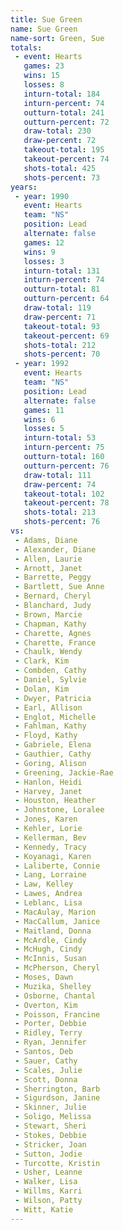```yaml
---
title: Sue Green
name: Sue Green
name-sort: Green, Sue
totals:
 - event: Hearts
   games: 23
   wins: 15
   losses: 8
   inturn-total: 184
   inturn-percent: 74
   outturn-total: 241
   outturn-percent: 72
   draw-total: 230
   draw-percent: 72
   takeout-total: 195
   takeout-percent: 74
   shots-total: 425
   shots-percent: 73
years:
 - year: 1990
   event: Hearts
   team: "NS"
   position: Lead
   alternate: false
   games: 12
   wins: 9
   losses: 3
   inturn-total: 131
   inturn-percent: 74
   outturn-total: 81
   outturn-percent: 64
   draw-total: 119
   draw-percent: 71
   takeout-total: 93
   takeout-percent: 69
   shots-total: 212
   shots-percent: 70
 - year: 1992
   event: Hearts
   team: "NS"
   position: Lead
   alternate: false
   games: 11
   wins: 6
   losses: 5
   inturn-total: 53
   inturn-percent: 75
   outturn-total: 160
   outturn-percent: 76
   draw-total: 111
   draw-percent: 74
   takeout-total: 102
   takeout-percent: 78
   shots-total: 213
   shots-percent: 76
vs:
 - Adams, Diane
 - Alexander, Diane
 - Allen, Laurie
 - Arnott, Janet
 - Barrette, Peggy
 - Bartlett, Sue Anne
 - Bernard, Cheryl
 - Blanchard, Judy
 - Brown, Marcie
 - Chapman, Kathy
 - Charette, Agnes
 - Charette, France
 - Chaulk, Wendy
 - Clark, Kim
 - Combden, Cathy
 - Daniel, Sylvie
 - Dolan, Kim
 - Dwyer, Patricia
 - Earl, Allison
 - Englot, Michelle
 - Fahlman, Kathy
 - Floyd, Kathy
 - Gabriele, Elena
 - Gauthier, Cathy
 - Goring, Alison
 - Greening, Jackie-Rae
 - Hanlon, Heidi
 - Harvey, Janet
 - Houston, Heather
 - Johnstone, Loralee
 - Jones, Karen
 - Kehler, Lorie
 - Kellerman, Bev
 - Kennedy, Tracy
 - Koyanagi, Karen
 - Laliberte, Connie
 - Lang, Lorraine
 - Law, Kelley
 - Lawes, Andrea
 - Leblanc, Lisa
 - MacAulay, Marion
 - MacCallum, Janice
 - Maitland, Donna
 - McArdle, Cindy
 - McHugh, Cindy
 - McInnis, Susan
 - McPherson, Cheryl
 - Moses, Dawn
 - Muzika, Shelley
 - Osborne, Chantal
 - Overton, Kim
 - Poisson, Francine
 - Porter, Debbie
 - Ridley, Terry
 - Ryan, Jennifer
 - Santos, Deb
 - Sauer, Cathy
 - Scales, Julie
 - Scott, Donna
 - Sherrington, Barb
 - Sigurdson, Janine
 - Skinner, Julie
 - Soligo, Melissa
 - Stewart, Sheri
 - Stokes, Debbie
 - Stricker, Joan
 - Sutton, Jodie
 - Turcotte, Kristin
 - Usher, Leanne
 - Walker, Lisa
 - Willms, Karri
 - Wilson, Patty
 - Witt, Katie
---
```

